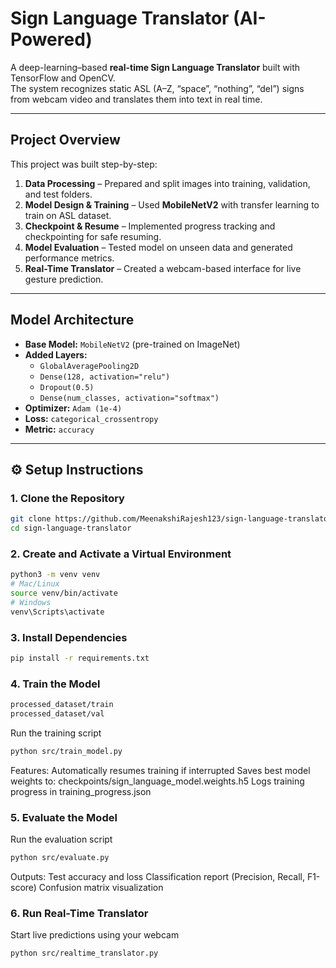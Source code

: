 # Sign Language Translator (AI-Powered)

A deep-learning–based **real-time Sign Language Translator** built with TensorFlow and OpenCV.  
The system recognizes static ASL (A–Z, “space”, “nothing”, “del”) signs from webcam video and translates them into text in real time.  

---

## Project Overview

This project was built step-by-step:

1. **Data Processing** – Prepared and split images into training, validation, and test folders.  
2. **Model Design & Training** – Used **MobileNetV2** with transfer learning to train on ASL dataset.  
3. **Checkpoint & Resume** – Implemented progress tracking and checkpointing for safe resuming.  
4. **Model Evaluation** – Tested model on unseen data and generated performance metrics.  
5. **Real-Time Translator** – Created a webcam-based interface for live gesture prediction.


---

## Model Architecture

- **Base Model:** `MobileNetV2` (pre-trained on ImageNet)  
- **Added Layers:**
  - `GlobalAveragePooling2D`
  - `Dense(128, activation="relu")`
  - `Dropout(0.5)`
  - `Dense(num_classes, activation="softmax")`
- **Optimizer:** `Adam (1e-4)`  
- **Loss:** `categorical_crossentropy`  
- **Metric:** `accuracy`

---

## ⚙️ Setup Instructions

### 1️. Clone the Repository

```bash
git clone https://github.com/MeenakshiRajesh123/sign-language-translator.git
cd sign-language-translator

```

### 2️. Create and Activate a Virtual Environment

```bash
python3 -m venv venv
# Mac/Linux
source venv/bin/activate
# Windows
venv\Scripts\activate

```
### 3. Install Dependencies

```bash
pip install -r requirements.txt

```

### 4. Train the Model

```bash
processed_dataset/train
processed_dataset/val

```
Run the training script

```bash
python src/train_model.py

```
Features:
Automatically resumes training if interrupted
Saves best model weights to: checkpoints/sign_language_model.weights.h5
Logs training progress in training_progress.json

### 5. Evaluate the Model
Run the evaluation script

```bash
python src/evaluate.py
```

Outputs:
Test accuracy and loss
Classification report (Precision, Recall, F1-score)
Confusion matrix visualization

### 6. Run Real-Time Translator

Start live predictions using your webcam
```bash
python src/realtime_translator.py
```